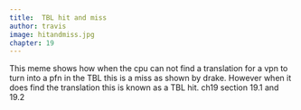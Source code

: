 ```yaml
---
title:  TBL hit and miss
author: travis
image: hitandmiss.jpg
chapter: 19
---
```

This meme shows how when the cpu can not find a translation for a vpn to turn into a pfn in the TBL this is a miss as shown by drake. However when it does find the translation this is known as a TBL hit.
ch19 section 19.1 and 19.2